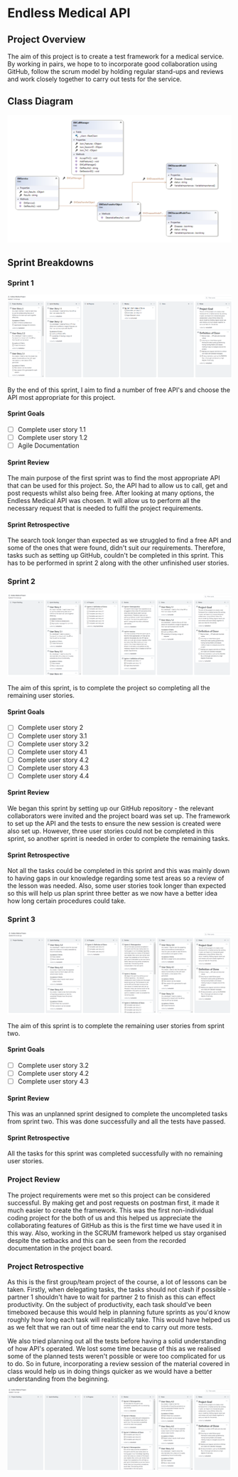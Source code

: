 # Endless Medical API

## Project Overview

The aim of this project is to create a test framework for a medical service. By working in pairs, we hope to to incorporate good collaboration using GitHub, follow the scrum model by holding regular stand-ups and reviews and work closely together to carry out tests for the service.

## Class Diagram

![Class Diagram](https://github.com/huthaifa96/APIMiniProject/blob/master/Images/ClassDiagram.PNG)

##  Sprint Breakdowns

### Sprint 1

![Sprint 1 Project Board](https://raw.githubusercontent.com/huthaifa96/APIMiniProject/master/Images/Sprint1.PNG?token=AQQZBXZ4QQFZC2J3NL5EJ627OEL4U)

By the end of this sprint, I aim to find a number of free API's and choose the API most appropriate for this project.

#### Sprint Goals

- [ ] Complete user story 1.1
- [ ] Complete user story 1.2
- [ ] Agile Documentation

#### Sprint Review

The main purpose of the first sprint was to find the most appropriate API that can be used for this project. So, the API had to allow us to call, get and post requests whilst also being free. After looking at many options, the Endless Medical API was chosen. It will allow us to perform all the necessary request that is needed to fulfil the project requirements.

#### Sprint Retrospective

The search took longer than expected as we struggled to find a free API and some of the ones that were found, didn't suit our requirements. Therefore, tasks such as setting up GitHub, couldn't be completed in this sprint. This has to be performed in sprint 2 along with the other unfinished user stories.

### Sprint 2

![Sprint 2 Project Board](https://raw.githubusercontent.com/huthaifa96/APIMiniProject/master/Images/Sprint2.PNG?token=AQQZBX24OF7OXYMYYHSYOES7OEMA6)

The aim of this sprint, is to complete the project so completing all the remaining user stories.

#### Sprint Goals

- [ ] Complete user story 2
- [ ] Complete user story 3.1
- [ ] Complete user story 3.2
- [ ] Complete user story 4.1
- [ ] Complete user story 4.2
- [ ] Complete user story 4.3
- [ ] Complete user story 4.4

#### Sprint Review
We began this sprint by setting up our GitHub repository - the relevant collaborators were invited and the project board was set up. The framework to set up the API and the tests to ensure the new session is created were also set up. However, three user stories could not be completed in this sprint, so another sprint is needed in order to complete the remaining tasks.

#### Sprint Retrospective
Not all the tasks could be completed in this sprint and this was mainly down to having gaps in our knowledge regarding some test areas so a review of the lesson was needed. Also, some user stories took longer than expected so this will help us plan sprint three better as we now have a better idea how long certain procedures could take.

### Sprint 3

![Sprint 3 Project Board](https://raw.githubusercontent.com/huthaifa96/APIMiniProject/master/Images/Sprint3.PNG?token=AQQZBXZAUWVCHEIZC5QQZT27OEMFO)

The aim of this sprint is to complete the remaining user stories from sprint two.

#### Sprint Goals

- [ ] Complete user story 3.2
- [ ] Complete user story 4.2
- [ ] Complete user story 4.3

#### Sprint Review
This was an unplanned sprint designed to complete the uncompleted tasks from sprint two. This was done successfully and all the tests have passed.

#### Sprint Retrospective
All the tasks for this sprint was completed successfully with no remaining user stories.

### Project Review

The project requirements were met so this project can be considered successful. By making get and post requests on postman first, it made it much easier to create the framework. This was the first non-individual coding project for the both of us and this helped us appreciate the collaborating features of GitHub as this is the first time we have used it in this way. Also, working in the SCRUM framework helped us stay organised despite the setbacks and this can be seen from the recorded documentation in the project board.

### Project Retrospective

As this is the first group/team project of the course, a lot of lessons can be taken. Firstly, when delegating tasks, the tasks should not clash if possible - partner 1 shouldn't have to wait for partner 2 to finish as this can effect productivity. On the subject of productivity, each task should've been timeboxed because this would help in planning future sprints as you'd know roughly how long each task will realistically take. This would have helped us as we felt that we ran out of time near the end to carry out more tests.

We also tried planning out all the tests before having a solid understanding of how API's operated. We lost some time because of this as we realised some of the planned tests weren't possible or were too complicated for us to do. So in future, incorporating a review session of the material covered in class  would help us in doing things quicker as we would have a better understanding from the beginning.



![Project Board](https://raw.githubusercontent.com/huthaifa96/APIMiniProject/master/Images/FinalProjectBoard.PNG?token=AQQZBX6ZRXRKICYGVNK3TU27OEMKC)

